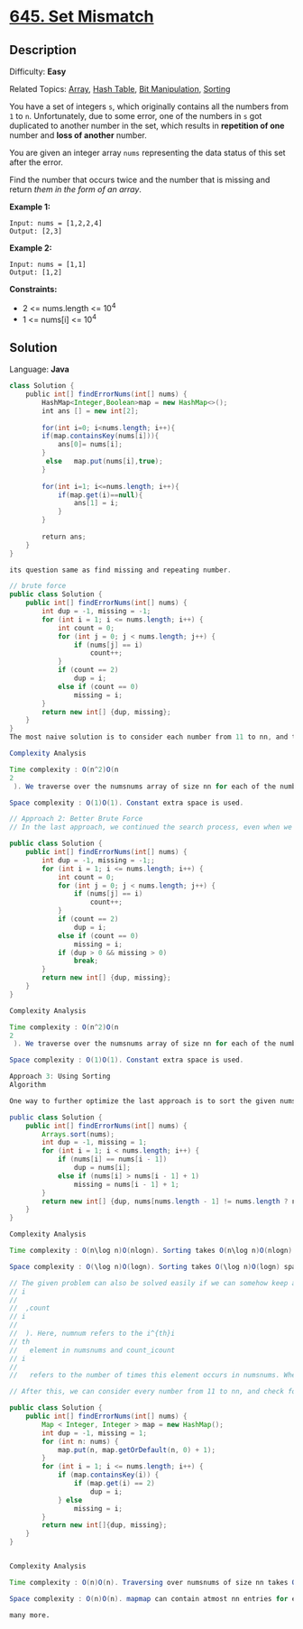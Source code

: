 # [645\. Set Mismatch](https://leetcode.com/problems/set-mismatch/)

## Description

Difficulty: **Easy**  

Related Topics: [Array](https://leetcode.com/tag/array/), [Hash Table](https://leetcode.com/tag/hash-table/), [Bit Manipulation](https://leetcode.com/tag/bit-manipulation/), [Sorting](https://leetcode.com/tag/sorting/)


You have a set of integers `s`, which originally contains all the numbers from `1` to `n`. Unfortunately, due to some error, one of the numbers in `s` got duplicated to another number in the set, which results in **repetition of one** number and **loss of another** number.

You are given an integer array `nums` representing the data status of this set after the error.

Find the number that occurs twice and the number that is missing and return _them in the form of an array_.

**Example 1:**

```
Input: nums = [1,2,2,4]
Output: [2,3]
```

**Example 2:**

```
Input: nums = [1,1]
Output: [1,2]
```

**Constraints:**

*   2 <= nums.length <= 10<sup>4</sup>
*   1 <= nums[i] <= 10<sup>4</sup>


## Solution

Language: **Java**

```java
class Solution {
    public int[] findErrorNums(int[] nums) {
        HashMap<Integer,Boolean>map = new HashMap<>();
        int ans [] = new int[2];
        
        for(int i=0; i<nums.length; i++){
        if(map.containsKey(nums[i])){
            ans[0]= nums[i];
        }
         else   map.put(nums[i],true);
        }
        
        for(int i=1; i<=nums.length; i++){
            if(map.get(i)==null){
                ans[1] = i;
            }
        }
        
        return ans;
    }
}
```


```java
its question same as find missing and repeating number.
```

```java
// brute force 
public class Solution {
    public int[] findErrorNums(int[] nums) {
        int dup = -1, missing = -1;
        for (int i = 1; i <= nums.length; i++) {
            int count = 0;
            for (int j = 0; j < nums.length; j++) {
                if (nums[j] == i)
                    count++;
            }
            if (count == 2)
                dup = i;
            else if (count == 0)
                missing = i;
        }
        return new int[] {dup, missing};
    }
}
The most naive solution is to consider each number from 11 to nn, and traverse over the whole numsnums array to check if the current number occurs twice in numsnums or doesn't occur at all. We need to set the duplicate number, dupdup and the missing number, missingmissing, appropriately in such cases respectively.

Complexity Analysis

Time complexity : O(n^2)O(n 
2
 ). We traverse over the numsnums array of size nn for each of the numbers from 11 to nn.

Space complexity : O(1)O(1). Constant extra space is used.

```


```java
// Approach 2: Better Brute Force
// In the last approach, we continued the search process, even when we've already found the duplicate and the missing number. But, as per the problem statement, we know that only one number will be repeated and only one number will be missing. Thus, we can optimize the last approach to some extent, by stopping the search process as soon as we find these two required numbers.

public class Solution {
    public int[] findErrorNums(int[] nums) {
        int dup = -1, missing = -1;;
        for (int i = 1; i <= nums.length; i++) {
            int count = 0;
            for (int j = 0; j < nums.length; j++) {
                if (nums[j] == i)
                    count++;
            }
            if (count == 2)
                dup = i;
            else if (count == 0)
                missing = i;
            if (dup > 0 && missing > 0)
                break;
        }
        return new int[] {dup, missing};
    }
}

Complexity Analysis

Time complexity : O(n^2)O(n 
2
 ). We traverse over the numsnums array of size nn for each of the numbers from 11 to nn, in the worst case.

Space complexity : O(1)O(1). Constant extra space is used.

```


```java
Approach 3: Using Sorting
Algorithm

One way to further optimize the last approach is to sort the given numsnums array. This way, the numbers which are equal will always lie together. Further, we can easily identify the missing number by checking if every two consecutive elements in the sorted numsnums array are just one count apart or not.

public class Solution {
    public int[] findErrorNums(int[] nums) {
        Arrays.sort(nums);
        int dup = -1, missing = 1;
        for (int i = 1; i < nums.length; i++) {
            if (nums[i] == nums[i - 1])
                dup = nums[i];
            else if (nums[i] > nums[i - 1] + 1)
                missing = nums[i - 1] + 1;
        }
        return new int[] {dup, nums[nums.length - 1] != nums.length ? nums.length : missing};
    }
}

Complexity Analysis

Time complexity : O(n\log n)O(nlogn). Sorting takes O(n\log n)O(nlogn) time.

Space complexity : O(\log n)O(logn). Sorting takes O(\log n)O(logn) space.

```


```java
// The given problem can also be solved easily if we can somehow keep a track of the number of times each element of the numsnums array occurs. One way to do so is to make an entry for each element of numsnums in a HashMap mapmap. This mapmap stores the entries in the form (num_i, count_i)(num 
// i
// ​
//  ,count 
// i
// ​
//  ). Here, numnum refers to the i^{th}i 
// th
//   element in numsnums and count_icount 
// i
// ​
//   refers to the number of times this element occurs in numsnums. Whenever, the same element occurs again, we can increment the count corresponding to the same.

// After this, we can consider every number from 11 to nn, and check for its presence in mapmap. If it isn't present, we can update the missingmissing variable appropriately. But, if the countcount corresponding to the current number is 22, we can update the dupdup variable with the current numbe

public class Solution {
    public int[] findErrorNums(int[] nums) {
        Map < Integer, Integer > map = new HashMap();
        int dup = -1, missing = 1;
        for (int n: nums) {
            map.put(n, map.getOrDefault(n, 0) + 1);
        }
        for (int i = 1; i <= nums.length; i++) {
            if (map.containsKey(i)) {
                if (map.get(i) == 2)
                    dup = i;
            } else
                missing = i;
        }
        return new int[]{dup, missing};
    }
}


Complexity Analysis

Time complexity : O(n)O(n). Traversing over numsnums of size nn takes O(n)O(n) time. Considering each number from 11 to nn also takes O(n)O(n) time.

Space complexity : O(n)O(n). mapmap can contain atmost nn entries for each of the numbers from 11 to nn.
```


``many more.``